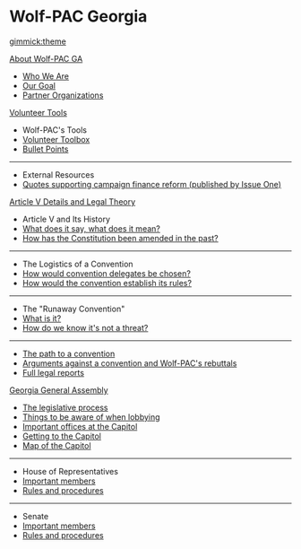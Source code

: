 <!--
  -- Name of your wiki
  -- Do NOT remove the leading `#` character.
  -->

# Wolf-PAC Georgia


<!--
  -- Default theme
  -- (Read: http://dynalon.github.io/mdwiki/#!customizing.md#Theme_chooser)
  -->

[gimmick:theme](flatly)


<!--
  -- Navigation
  -- (Read: http://dynalon.github.io/mdwiki/#!quickstart.md#Adding_a_navigation)
  -->

[About Wolf-PAC GA]()

  * [Who We Are](pages/about_us/who_we_are.md)
  * [Our Goal](pages/about_us/our_goal.md)
  * [Partner Organizations](pages/about_us/partner_orgs.md)
  
[Volunteer Tools]()

  * Wolf-PAC's Tools
  * [Volunteer Toolbox](https://drive.google.com/open?id=1LnTEeJ4TwiMvRh9R8QlFABL9h7hxzBTF9BtQrNJJ-I8)
  * [Bullet Points](https://docs.google.com/document/d/1LnTEeJ4TwiMvRh9R8QlFABL9h7hxzBTF9BtQrNJJ-I8/edit?usp=sharing)
  ----
  * External Resources
  * [Quotes supporting campaign finance reform (published by Issue One)](https://rightonmoney.tumblr.com)
  
[Article V Details and Legal Theory]()

  * Article V and Its History
  * [What does it say, what does it mean?](pages/article_v/history/article_v_explainer.md)
  * [How has the Constitution been amended in the past?](pages/article_v/history/article_v_history.md)
  - - - -
  * The Logistics of a Convention
  * [How would convention delegates be chosen?](pages/article_v/choosing_delegates.md)
  * [How would the convention establish its rules?](pages/article_v/establishing_rules.md)
  ----
  * The "Runaway Convention"
  * [What is it?](pages/article_v/runaway_convention/what_is_it.md)
  * [How do we know it's not a threat?](pages/article_v/runaway_convention/not_a_threat.md)
  ----
  * [The path to a convention](pages/article_v/the_path.md)
  * [Arguments against a convention and Wolf-PAC's rebuttals](pages/article_v/arguments_and_rebuttals.md)
  * [Full legal reports](pages/article_v/full_reports.md)
  
[Georgia General Assembly]()

  * [The legislative process](pages/general_assembly/legislative_process.md)
  * [Things to be aware of when lobbying](pages/general_assembly/rules_for_lobbying.md)
  * [Important offices at the Capitol](pages/general_assembly/important_offices.md)
  * [Getting to the Capitol](pages/general_assembly/getting_to_the_capitol.md)
  * [Map of the Capitol]()
  ----
  * House of Representatives
  * [Important members](pages/general_assembly/house/important_members.md)
  * [Rules and procedures](pages/general_assembly/house/rules_and_procedures.md)
  ----
  * Senate
  * [Important members](pages/general_assembly/senate/important_members.md)
  * [Rules and procedures](pages/general_assembly/senate/rules_and_procedures.md)
